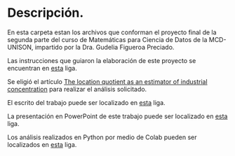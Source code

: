 # Descripción.

En esta carpeta estan los archivos que conforman el proyecto final de la segunda parte del curso de Matemáticas para Ciencia de Datos de la MCD-UNISON, impartido por la Dra. Gudelia Figueroa Preciado.

Las instrucciones que guiaron la elaboración de este proyecto se encuentran en [esta](https://github.com/Maleniski/matematicas_para_ciencia_datos/blob/main/Probabilidad_Estadistica/Guia%20trabajo%20final.pdf) liga. 

Se eligió el artículo [The location quotient as an estimator of industrial concentration](https://www.sciencedirect.com/science/article/pii/S0166046212000269?casa_token=zMfxi0mW_KMAAAAA:Cp40jas2JomEEn7QdbsfF1pjQKQL7q_CNS9lVTkWeOKPjjueDTC2S95Yx5aCIlKNUtWmbNvz37hf](https://pdf.sciencedirectassets.com/271675/1-s2.0-S0166046212X00024/1-s2.0-S0166046212000269/main.pdf?X-Amz-Security-Token=IQoJb3JpZ2luX2VjEMv%2F%2F%2F%2F%2F%2F%2F%2F%2F%2FwEaCXVzLWVhc3QtMSJHMEUCIHZLBytNVZ%2FoGUD7OV0wK8mKmiuoIbM6m4%2F%2Bzyf8%2Bj8VAiEAoRKFesj7oEySk5%2FZF1LmM2m7hkPiNiXtU6wIFR3Oq0Eq1QQIxP%2F%2F%2F%2F%2F%2F%2F%2F%2F%2FARAFGgwwNTkwMDM1NDY4NjUiDFckZvH%2FwmriTaVp1CqpBNz7k7NhlNiDPviZShMHh1axE1G9Neyx%2B236VXKU3ypzxwz6xO3L%2BXyw5epvfjzHKiBpYHbwW7SzMZjV9GQ5V%2Fqg2dKY12YTPmT%2B4HbMQcNYd0GuWGMBpecr3Syd2enx96bk0F9wWMXBvhUCq5cQcBdj6UYtz%2Fp8JC1HNT6qwcCWiuFxzviE3BQV%2FKgZn%2FpfI6HFQJ%2BRipd4mv%2F5iB%2BGFk%2BBSBiXWIaRQDbjykEO48BHbUBpBny155NeRhtfDlwmBQAqQnzGYxDP0CV5slvzGFe%2FzhsQz03sPHsjW5pacO0cBApk5GVNWJJXCtku0RU588ButPislteLFfT7ClzhvnsxdQWRuwqFiG0Ztss45EpS30zgtygRLBcvr2LuKB%2FRYpsVvE4DCkRlxbr618omeA8m1%2BRojOCfNsV3TJrQfd2OJ1F1qg7rPRQEN4QaCl3oiER0H8NQr2wJAQA7m2bqBoSF9nsfk0YT7KQ0aWf97bLce0pxmZgcmkEHcdEjVci1BN9gEbZ73OaGh0rPM7Mit%2FWr6coHPXwUViZ71ru6TortlOWL7UygAtipD6TkHF9LCd1PD6Q2OJ1H1yp5jtcNdryfiCpR%2BEQ7z17NzjHimXZ1kBP60BFVOeGVy%2BUspaAkGTRUkf93wxRqg%2Flmu3bYrmjbKzZUut1rZGZtsRoHx6jCE7TSIdoct7LdS7zym%2BEg6SC2JsoWgGc621Hret%2BcrPS5tfzKjt0E70YwhvbEmwY6qQFPh8gju46gCbFrUEFFnToWUFECQLr%2Bv9PfM6RZGoNGHvAm9QoTfE3lzNiYfbh%2FtgMhfKYuqUV7N2jL0cPxODU5mj3Xr3M%2FmSQuc3B%2B6lCYmm%2BS2IOOVRIoWbYnWWjCA3l5nJaxdyWLoltncPFNfmdzao2py0VmQJ9WCias6qFO6cBXnQvaSKLBC9MSsba9YDxkxcuGpdDAmQtZVQi3wNHV4kQQ1BS7PtQm&X-Amz-Algorithm=AWS4-HMAC-SHA256&X-Amz-Date=20221113T201221Z&X-Amz-SignedHeaders=host&X-Amz-Expires=300&X-Amz-Credential=ASIAQ3PHCVTYSFXPKXGR%2F20221113%2Fus-east-1%2Fs3%2Faws4_request&X-Amz-Signature=3a851a2616f7dba37915f16f3cdaf9f6656dc93e737f7f1467ed07594d0e51e1&hash=f1d39e226d4d8af0a6b949e650f6f9ca161aa2bb8ff352f785acbf3def14b2b5&host=68042c943591013ac2b2430a89b270f6af2c76d8dfd086a07176afe7c76c2c61&pii=S0166046212000269&tid=spdf-b6d8ea2c-2901-4531-8a4a-d201b7eb6db5&sid=bd787bbe8027b844c99bebb141e339948d52gxrqa&type=client&ua=55515b025c59585802&rr=769a2966be8c676d)) para realizar el análisis solicitado.

El escrito del trabajo puede ser localizado en [esta](https://github.com/Maleniski/matematicas_para_ciencia_datos/blob/main/Probabilidad_Estadistica/ProyectoFinal_MaElenaMtzMzn_LQAnalisis.pdf) liga.

La presentación en PowerPoint de este trabajo puede ser localizado en [esta](https://github.com/Maleniski/matematicas_para_ciencia_datos/blob/main/Probabilidad_Estadistica/PresentacionProyectoFinalProbEsta.pptx) liga.

Los análisis realizados en Python por medio de Colab pueden ser localizados en [esta](https://github.com/Maleniski/matematicas_para_ciencia_datos/blob/main/Probabilidad_Estadistica/Analisis_LQ_ProjectoFinalProfGudelia.ipynb) liga.
